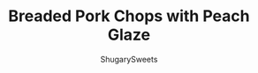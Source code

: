 ---
layout: ../../layouts/MarkdownPostLayout.astro
title: Breaded Pork Chops with Peach Glaze
author: ShugarySweets
pubDate: 2019-01-15
description: "Breaded Pork Chops with Peach Glaze are the perfect copycat Shake and Bake dinner recipe, all topped with a juicy peach and glaze!"
image_url: https://www.shugarysweets.com/wp-content/uploads/2011/06/breaded-pork-chops-1.jpg
tags: ["Main Dish","American"]
calories: 759
protein: 49
carbohydrates: 77
fats: 30
fiber: 5
ingredients: ["1 cup panko bread crumbs","1 cup plain bread crumbs","2 Tbsp olive oil","2 tsp salt","2 tsp paprika","1 tsp celery salt","½ tsp ground black pepper","½ tsp garlic salt","½ tsp minced onion","½ tsp Italian Seasoning","6 thick cut boneless pork chops","29 oz can peach halves","Shake and Bake for Pork (or above recipe)","½ cup peach syrup (from the can of peaches)","¼ cup brown sugar","¼ cup ketchup","2 Tbsp vinegar"]
serves: 6
time: "1 hour"
prepTime: "15 minutes"
instructions: ["In ziploc, combine spices and bread crumbs. Add oil and shake until thoroughly combined. This is enough for 6 pork chops or chicken breasts to be generously coated.","Drain can of peaches, reserving ½ cup for glaze. Put rest of syrup in bowl. Dip pork chops in syrup, then in shake n bake seasoning. Lay in baking dish. Bake in a 375 degree oven for about 30 minutes.","While pork is cooking, heat ½ cup syrup, brown sugar, ketchup and vinegar in small saucepan. When hot, remove from heat and set aside.","After 30 minutes of cooking, top each pork chop with a peach halve. Bake an additional 10-15 minutes, until inside temperature is 160degrees.","Spoon glaze from saucepan over chops when done cooking. Serve and enjoy!"]
nutrition: ["759 calories","77 grams carbohydrates","124 milligrams cholesterol","30 grams fat","5 grams fiber","49 grams protein","10 grams saturated fat","1687 milligrams sodium","46 grams sugar","0 grams trans fat","18 grams unsaturated fat"]
---